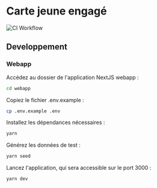 # Carte jeune engagé

![CI Workflow](https://github.com/DISIC/jedonnemonavis.numerique.gouv.fr/actions/workflows/ci.yml/badge.svg)

## Developpement

### Webapp

Accédez au dossier de l'application NextJS webapp :

```bash
cd webapp
```

Copiez le fichier .env.example :

```bash
cp .env.example .env
```

Installez les dépendances nécessaires :

```bash
yarn
```

Générez les données de test :

```bash
yarn seed
```

Lancez l'application, qui sera accessible sur le port 3000 :

```bash
yarn dev
```

